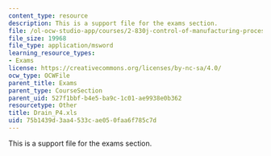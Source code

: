 ```yaml
---
content_type: resource
description: This is a support file for the exams section.
file: /ol-ocw-studio-app/courses/2-830j-control-of-manufacturing-processes-sma-6303-spring-2008/75b1439d3aa4533cae050faa6f785c7d_Drain_P4.xls
file_size: 19968
file_type: application/msword
learning_resource_types:
- Exams
license: https://creativecommons.org/licenses/by-nc-sa/4.0/
ocw_type: OCWFile
parent_title: Exams
parent_type: CourseSection
parent_uid: 527f1bbf-b4e5-ba9c-1c01-ae9938e0b362
resourcetype: Other
title: Drain_P4.xls
uid: 75b1439d-3aa4-533c-ae05-0faa6f785c7d
---
```

This is a support file for the exams section.